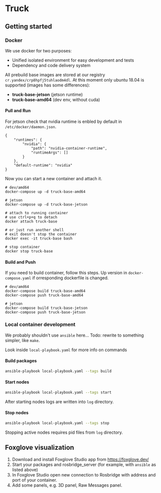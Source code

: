 # Truck

## Getting started
### Docker
We use docker for two purposes:
- Unified isolated environment for easy development and tests
- Dependency and code delivery system

All prebuild base images are stored at our registry ```cr.yandex/crp8hpfj5tuhlaodm4dl```. At this moment only ubuntu 18.04 is supported (images has some differences):
- **truck-base-jetson** (jetson runtime)
- **truck-base-amd64** (dev env, without cuda)

#### Pull and Run
For jetson check that nvidia runtime is enbled by default in ```/etc/docker/daemon.json```.

```
{
    "runtimes": {
        "nvidia": {
            "path": "nvidia-container-runtime",
            "runtimeArgs": []
        }
    },
    "default-runtime": "nvidia"
}
```

Now you can start a new container and attach it. 

```
# dev/amd64
docker-compose up -d truck-base-amd64

# jetson
docker-compose up -d truck-base-jetson

# attach to running container
# use ctrl+p+q to detach
docker attach truck-base

# or just run another shell
# exit doesn't stop the container
docker exec -it truck-base bash

# stop container
docker stop truck-base
```

#### Build and Push
If you need to build container, follow this steps. Up version in ```docker-compose.yaml``` if orresponding dockerfile is changed.

```
# dev/amd64
docker-compose build truck-base-amd64
docker-compose push truck-base-amd64

# jetson
docker-compose build truck-base-jetson
docker-compose push truck-base-jetson
```

### Local container development

We probably shouldn't use `ansible` here... Todo: rewrite to something simpler, like `make`.


Look inside `local-playbook.yaml` for more info on commands

#### Build packages
```bash
ansible-playbook local-playbook.yaml --tags build
```

#### Start nodes
```bash
ansible-playbook local-playbook.yaml --tags start
```

After starting nodes logs are written into `log` directory.

#### Stop nodes
```bash
ansible-playbook local-playbook.yaml --tags stop
```

Stopping active nodes requires pid files from `log` directory.


## Foxglove visualization

1. Download and install Foxglove Studio app from https://foxglove.dev/
2. Start your packages and rosbridge_server (for example, with `ansible` as listed above)
3. In Foxglove Studio open new connection to Rosbridge with address and port of your container.
4. Add some panels, e.g. 3D panel, Raw Messages panel.
